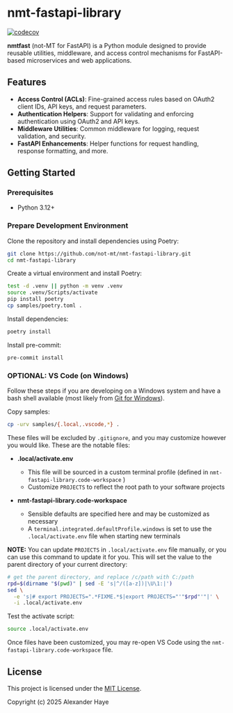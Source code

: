 # nmt-fastapi-library

[![codecov](https://codecov.io/github/not-mt/nmt-fastapi-library/branch/main/graph/badge.svg)](https://codecov.io/github/not-mt/nmt-fastapi-library)

**nmtfast** (not-MT for FastAPI) is a Python module designed to provide reusable utilities, middleware, and access control mechanisms for FastAPI-based microservices and web applications.

## Features

- **Access Control (ACLs)**: Fine-grained access rules based on OAuth2 client IDs, API keys, and request parameters.
- **Authentication Helpers**: Support for validating and enforcing authentication using OAuth2 and API keys.
- **Middleware Utilities**: Common middleware for logging, request validation, and security.
- **FastAPI Enhancements**: Helper functions for request handling, response formatting, and more.

## Getting Started

### Prerequisites

- Python 3.12+

### Prepare Development Environment

Clone the repository and install dependencies using Poetry:

```bash
git clone https://github.com/not-mt/nmt-fastapi-library.git
cd nmt-fastapi-library
```

Create a virtual environment and install Poetry:

```bash
test -d .venv || python -m venv .venv
source .venv/Scripts/activate
pip install poetry
cp samples/poetry.toml .
```

Install dependencies:

```bash
poetry install
```

Install pre-commit:

```bash
pre-commit install
```

### OPTIONAL: VS Code (on Windows)

Follow these steps if you are developing on a Windows system and have a bash shell available (most likely from [Git for Windows](https://git-scm.com/downloads/win)).

Copy samples:

```bash
cp -urv samples/{.local,.vscode,*} .
```

These files will be excluded by `.gitignore`, and you may customize however you would like. These are the notable files:

- **.local/activate.env**
  - This file will be sourced in a custom terminal profile (defined in `nmt-fastapi-library.code-workspace` )
  - Customize `PROJECTS` to reflect the root path to your software projects

- **nmt-fastapi-library.code-workspace**
  - Sensible defaults are specified here and may be customized as necessary
  - A `terminal.integrated.defaultProfile.windows` is set to use the `.local/activate.env` file when starting new terminals

**NOTE:** You can update `PROJECTS` in `.local/activate.env` file manually, or you can use this command to update it for you. This will set the value to the parent directory of your current directory:

```bash
# get the parent directory, and replace /c/path with C:/path
rpd=$(dirname "$(pwd)" | sed -E 's|^/([a-z])|\U\1:|')
sed \
  -e 's|# export PROJECTS=".*FIXME.*$|export PROJECTS="'"$rpd"'"|' \
  -i .local/activate.env
```

Test the activate script:

```bash
source .local/activate.env
```

Once files have been customized, you may re-open VS Code using the `nmt-fastapi-library.code-workspace` file.

## License

This project is licensed under the [MIT License](LICENSE).

Copyright (c) 2025 Alexander Haye
